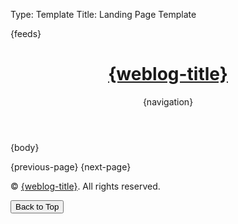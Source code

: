 Type: Template
Title: Landing Page Template

<!DOCTYPE html>
<html lang="en">
<head>
<title>{weblog-title}{separator}{post-title}</title>
<meta charset="utf-8">
<meta name="viewport" content="width=device-width, initial-scale=1">
{feeds}
<link rel="stylesheet" href='https://kenei.weblog.lol/files/style.css'>
<script src="https://kenei.weblog.lol/files/update-year.js" defer></script>
<script src="https://kenei.weblog.lol/files/collapse-code.js" defer></script>
<style>
@import url('https://fonts.googleapis.com/css2?family=Source+Code+Pro:wght@400;700&family=Merriweather:wght@400;700&family=Open+Sans:wght@400;700&display=swap');
@import url('https://static.omg.lol/type/fontawesome-free/css/all.css');
</style>
</head>
<body>

<header>
	<h1 class="weblog-title"><a href="{base-path}">{weblog-title}</a></h1>
	{navigation}
</header>

<main>

{body}

<nav>
{previous-page}
{next-page}
</nav>

</main>

<footer>
    <p>&copy; <span id="current-year"></span> <a href="{base-path}">{weblog-title}</a>. All rights reserved.</p>
    <button onclick="window.location.href='#home'">Back to Top</button>
</footer>

</body>
</html>
